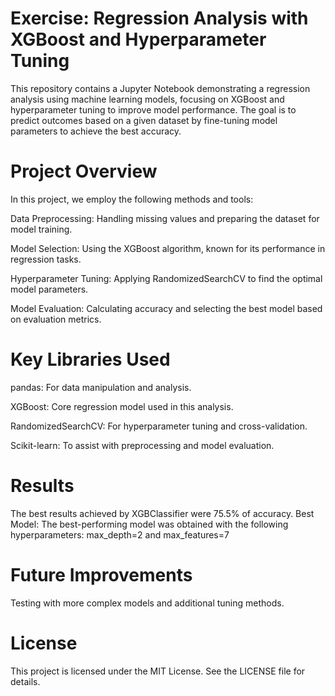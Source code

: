 # Exercise: Regression Analysis with XGBoost and Hyperparameter Tuning
This repository contains a Jupyter Notebook demonstrating a regression analysis using machine learning models, focusing on XGBoost and hyperparameter tuning to
improve model performance. The goal is to predict outcomes based on a given dataset by fine-tuning model parameters to achieve the best accuracy.

# Project Overview
In this project, we employ the following methods and tools:

  Data Preprocessing: Handling missing values and preparing the dataset for model training.
  
  Model Selection: Using the XGBoost algorithm, known for its performance in regression tasks.
  
  Hyperparameter Tuning: Applying RandomizedSearchCV to find the optimal model parameters.
  
  Model Evaluation: Calculating accuracy and selecting the best model based on evaluation metrics.

# Key Libraries Used
pandas: For data manipulation and analysis.

XGBoost: Core regression model used in this analysis.

RandomizedSearchCV: For hyperparameter tuning and cross-validation.

Scikit-learn: To assist with preprocessing and model evaluation.

# Results
The best results achieved by XGBClassifier were 75.5% of accuracy.
Best Model: The best-performing model was obtained with the following hyperparameters: max_depth=2 and max_features=7

# Future Improvements
Testing with more complex models and additional tuning methods.

# License
This project is licensed under the MIT License. See the LICENSE file for details.
